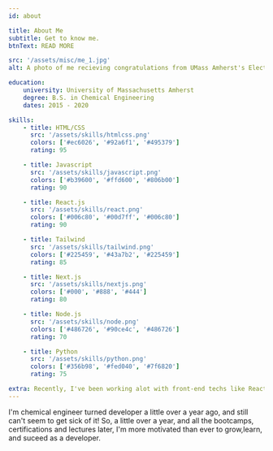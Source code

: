 ```yaml
---
id: about

title: About Me
subtitle: Get to know me.
btnText: READ MORE

src: '/assets/misc/me_1.jpg'
alt: A photo of me recieving congratulations from UMass Amherst's Electrical/Computer Engineering department head, Professor Hollot.

education:
    university: University of Massachusetts Amherst
    degree: B.S. in Chemical Engineering
    dates: 2015 - 2020

skills:
    - title: HTML/CSS
      src: '/assets/skills/htmlcss.png'
      colors: ['#ec6026', '#92a6f1', '#495379']
      rating: 95

    - title: Javascript
      src: '/assets/skills/javascript.png'
      colors: ['#b39600', '#ffd600', '#806b00']
      rating: 90

    - title: React.js
      src: '/assets/skills/react.png'
      colors: ['#006c80', '#00d7ff', '#006c80']
      rating: 90

    - title: Tailwind
      src: '/assets/skills/tailwind.png'
      colors: ['#225459', '#43a7b2', '#225459']
      rating: 85

    - title: Next.js
      src: '/assets/skills/nextjs.png'
      colors: ['#000', '#888', '#444']
      rating: 80

    - title: Node.js
      src: '/assets/skills/node.png'
      colors: ['#486726', '#90ce4c', '#486726']
      rating: 70

    - title: Python
      src: '/assets/skills/python.png'
      colors: ['#356b98', '#fed040', '#7f6820']
      rating: 75

extra: Recently, I've been working alot with front-end techs like React & Nextjs and seeing how far I've come, only has me more excited for what lies ahead.
---
```


I'm chemical engineer turned developer a little over a year ago, and still can't seem to get sick of it! So, a little over a year, and all the bootcamps, certifications and lectures later, I'm more motivated than ever to grow,learn, and suceed as a developer.
